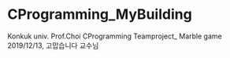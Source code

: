 # CProgramming_MyBuilding
Konkuk univ. Prof.Choi CProgramming Teamproject_ Marble game
2019/12/13, 고맙습니다 교수님
